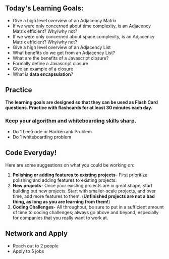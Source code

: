 ## Today's Learning Goals:

- Give a high level overview of an Adjacency Matrix
- If we were only concerned about time complexity, is an Adjacency Matrix efficient? Why/why not? 
- If we were only concerned about space complexity, is an Adjacency Matrix efficient? Why/why not?
- Give a high level overview of an Adjacency List
- What benefits do we get from an Adjacency List?
- What are the benefits of a Javascript closure?
- Formally define a Javascript closure
- Give an example of a closure
- What is **data encapsulation**?


## Practice

**The learning goals are designed so that they can be used as Flash Card questions. Practice with flashcards for at least 30 minutes each day.**

### Keep your algorithm and whiteboarding skills sharp. 
* Do 1 Leetcode or Hackerrank Problem
* Do 1 whiteboarding problem

## Code Everyday!

Here are some suggestions on what you could be working on:

1. **Polishing or adding features to existing projects**- First prioritize polishing and adding features to existing projects.
1. **New projects**- Once your existing projects are in great shape, start building out new projects. Start with smaller-scale projects, and over time, add more features to them. (**Unfinished projects are not a bad thing, as long as you are learning from them!**)
1. **Coding Challenges**- All throughout, be sure to put in a sufficient amount of time to coding challenges; always go above and beyond, especially for companies that you really want to work at.

## Network and Apply

* Reach out to 2 people
* Apply to 5 jobs